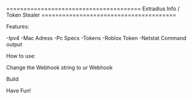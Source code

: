 ======================================= Extradius Info / Token Stealer =======================================


Features:


-Ipv4
-Mac Adress
-Pc Specs
-Tokens
-Roblox Token
-Netstat Command output


How to use:

Change the Webhook string to ur Webhook

Build

Have Fun!
